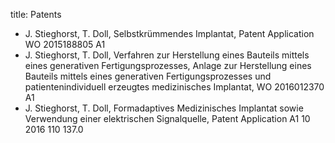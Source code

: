 title: Patents

* J. Stieghorst, T. Doll, Selbstkrümmendes Implantat, Patent Application WO 2015188805 A1
* J. Stieghorst, T. Doll, Verfahren zur Herstellung eines Bauteils mittels eines generativen Fertigungsprozesses, Anlage zur Herstellung eines Bauteils mittels eines generativen Fertigungsprozesses und patientenindividuell erzeugtes medizinisches Implantat, WO 2016012370 A1 
* J. Stieghorst, T. Doll, Formadaptives Medizinisches Implantat sowie Verwendung einer elektrischen Signalquelle, Patent Application A1 10 2016 110 137.0

